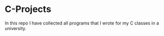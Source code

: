 # C-Projects
In this repo I have collected all programs that I wrote for my C classes in a university.
